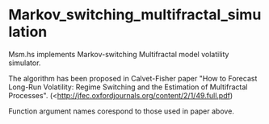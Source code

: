 # Markov_switching_multifractal_simulation

Msm.hs implements Markov-switching Multifractal model volatility simulator.

The algorithm has been proposed in Calvet-Fisher paper "How to Forecast Long-Run Volatility: Regime Switching and the Estimation of Multifractal Processes".
(<http://jfec.oxfordjournals.org/content/2/1/49.full.pdf)

Function argument names corespond to those used in paper above.

